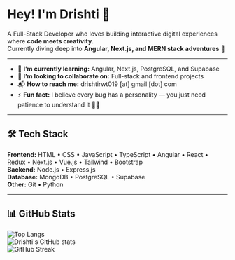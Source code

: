 # Hey! I'm Drishti 👋  

A Full-Stack Developer who loves building interactive digital experiences where **code meets creativity**.  
Currently diving deep into **Angular, Next.js, and MERN stack adventures** 🚀  

---

- 🌱 **I’m currently learning:** Angular, Next.js, PostgreSQL, and Supabase  
- 🤝 **I’m looking to collaborate on:** Full-stack and frontend projects  
- 📬 **How to reach me:** drishtirwt019 [at] gmail [dot] com  
- ⚡ **Fun fact:** I believe every bug has a personality — you just need patience to understand it 🐛✨  

---

## 🛠️ Tech Stack  
**Frontend:** HTML • CSS • JavaScript • TypeScript • Angular • React • Redux • Next.js • Vue.js • Tailwind • Bootstrap  
**Backend:** Node.js • Express.js  
**Database:** MongoDB • PostgreSQL • Supabase  
**Other:** Git • Python  

---

## 📊 GitHub Stats  
![Top Langs](https://github-readme-stats.vercel.app/api/top-langs?username=drishti-rawat&show_icons=true&locale=en&layout=compact)  
![Drishti's GitHub stats](https://github-readme-stats.vercel.app/api?username=drishti-rawat&show_icons=true&locale=en)  
![GitHub Streak](https://github-readme-streak-stats.herokuapp.com/?user=drishti-rawat)  
